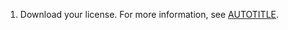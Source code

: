 1. Download your license. For more information, see [AUTOTITLE](/billing/managing-your-license-for-github-enterprise/downloading-your-license-for-github-enterprise).
